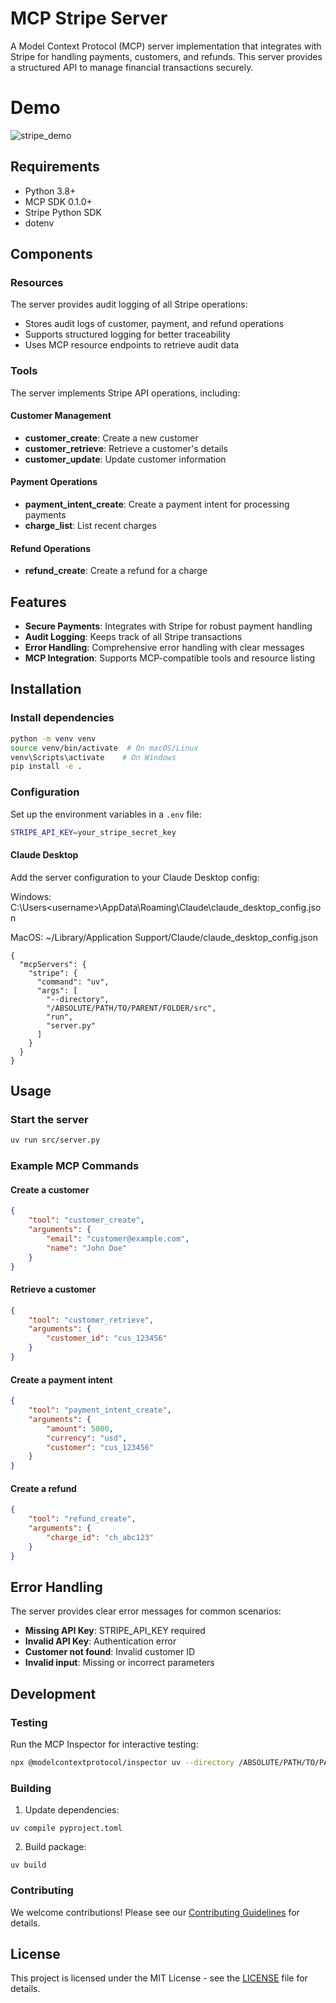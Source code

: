 # MCP Stripe Server

A Model Context Protocol (MCP) server implementation that integrates with Stripe for handling payments, customers, and refunds. This server provides a structured API to manage financial transactions securely.

# Demo
![stripe_demo](https://github.com/user-attachments/assets/5f67d8f5-1c31-4105-a186-f8d16e66b660)


## Requirements
- Python 3.8+
- MCP SDK 0.1.0+
- Stripe Python SDK
- dotenv

## Components

### Resources
The server provides audit logging of all Stripe operations:

- Stores audit logs of customer, payment, and refund operations
- Supports structured logging for better traceability
- Uses MCP resource endpoints to retrieve audit data

### Tools
The server implements Stripe API operations, including:

#### Customer Management
- **customer_create**: Create a new customer
- **customer_retrieve**: Retrieve a customer's details
- **customer_update**: Update customer information

#### Payment Operations
- **payment_intent_create**: Create a payment intent for processing payments
- **charge_list**: List recent charges

#### Refund Operations
- **refund_create**: Create a refund for a charge

## Features
- **Secure Payments**: Integrates with Stripe for robust payment handling
- **Audit Logging**: Keeps track of all Stripe transactions
- **Error Handling**: Comprehensive error handling with clear messages
- **MCP Integration**: Supports MCP-compatible tools and resource listing

## Installation

### Install dependencies
```sh
python -m venv venv
source venv/bin/activate  # On macOS/Linux
venv\Scripts\activate    # On Windows
pip install -e .
```

### Configuration
Set up the environment variables in a `.env` file:
```sh
STRIPE_API_KEY=your_stripe_secret_key
```

#### Claude Desktop

Add the server configuration to your Claude Desktop config:

Windows: C:\Users\<username>\AppData\Roaming\Claude\claude_desktop_config.json

MacOS: ~/Library/Application Support/Claude/claude_desktop_config.json

```
{
  "mcpServers": {
    "stripe": {
      "command": "uv",
      "args": [
        "--directory",
        "/ABSOLUTE/PATH/TO/PARENT/FOLDER/src",
        "run",
        "server.py"
      ]
    }
  }
}
```

## Usage

### Start the server
```sh
uv run src/server.py
```


### Example MCP Commands

#### Create a customer
```json
{
    "tool": "customer_create",
    "arguments": {
        "email": "customer@example.com",
        "name": "John Doe"
    }
}
```

#### Retrieve a customer
```json
{
    "tool": "customer_retrieve",
    "arguments": {
        "customer_id": "cus_123456"
    }
}
```

#### Create a payment intent
```json
{
    "tool": "payment_intent_create",
    "arguments": {
        "amount": 5000,
        "currency": "usd",
        "customer": "cus_123456"
    }
}
```

#### Create a refund
```json
{
    "tool": "refund_create",
    "arguments": {
        "charge_id": "ch_abc123"
    }
}
```

## Error Handling
The server provides clear error messages for common scenarios:
- **Missing API Key**: STRIPE_API_KEY required
- **Invalid API Key**: Authentication error
- **Customer not found**: Invalid customer ID
- **Invalid input**: Missing or incorrect parameters

## Development
### Testing
Run the MCP Inspector for interactive testing:
```sh
npx @modelcontextprotocol/inspector uv --directory /ABSOLUTE/PATH/TO/PARENT/FOLDER/src run server.py
```

### Building
1. Update dependencies:
```
uv compile pyproject.toml
```
2. Build package:
```
uv build
```

### Contributing
We welcome contributions! Please see our [Contributing Guidelines](CONTRIBUTING.md) for details.

## License
This project is licensed under the MIT License - see the [LICENSE](LICENSE) file for details.

